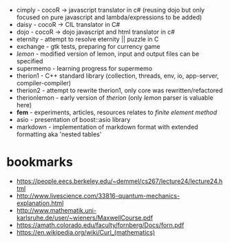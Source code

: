 - cimply - cocoR -> javascript translator in c# (reusing dojo but only focused on pure javascript and lambda/expressions to be added)
- daisy - cocoR -> CIL translator in C#
- dojo - cocoR -> dojo javascript and html translator in c#
- eternity - attempt to resolve eternity || puzzle in C
- exchange - gtk tests, preparing for currency game
- *lemon* - modified version of lemon, input and output files can be specified
- supermemo - learning progress for supermemo
- therion1 - C++ standard library (collection, threads, env, io, app-server, compiler-compiler)
- therion2 - attempt to rewrite therion1, only core was rewritten/refactored
- therionlemon - early version of *therion* (only *lemon* parser is valuable here)
- **fem** - experiments, articles, resources relates to *finite element method*
- asio - presentation of boost::asio library
- markdown - implementation of markdown format with extended formatting aka 'nested tables'

# bookmarks
- https://people.eecs.berkeley.edu/~demmel/cs267/lecture24/lecture24.html
- http://www.livescience.com/33816-quantum-mechanics-explanation.html
- http://www.mathematik.uni-karlsruhe.de/user/~wieners/MaxwellCourse.pdf
- https://amath.colorado.edu/faculty/fornberg/Docs/forn.pdf
- https://en.wikipedia.org/wiki/Curl_(mathematics)
